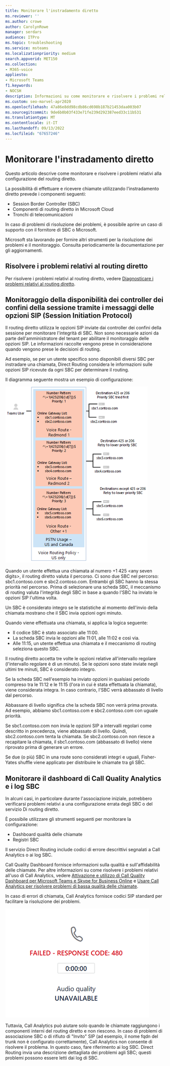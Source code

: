 ```yaml
---
title: Monitorare l'instradamento diretto
ms.reviewer: ''
ms.author: crowe
author: CarolynRowe
manager: serdars
audience: ITPro
ms.topic: troubleshooting
ms.service: msteams
ms.localizationpriority: medium
search.appverid: MET150
ms.collection:
- M365-voice
appliesto:
- Microsoft Teams
f1.keywords:
- NOCSH
description: Informazioni su come monitorare e risolvere i problemi relativi alla configurazione del routing diretto, inclusi i controller dei confini della sessione, i componenti Direct Routing e i trunk telecom.
ms.custom: seo-marvel-apr2020
ms.openlocfilehash: 47a86e8dd98cdb86cd698b187b21453daa003b07
ms.sourcegitcommit: 9de6b0b03f433e71fe239d292387eed33c11b531
ms.translationtype: MT
ms.contentlocale: it-IT
ms.lasthandoff: 09/13/2022
ms.locfileid: "67657246"
---
```

# <a name="monitor-direct-routing"></a>Monitorare l'instradamento diretto

Questo articolo descrive come monitorare e risolvere i problemi relativi alla configurazione del routing diretto. 

La possibilità di effettuare e ricevere chiamate utilizzando l'instradamento diretto prevede i componenti seguenti: 

- Session Border Controller (SBC) 
- Componenti di routing diretto in Microsoft Cloud 
- Tronchi di telecomunicazioni 

In caso di problemi di risoluzione dei problemi, è possibile aprire un caso di supporto con il fornitore di SBC o Microsoft. 

Microsoft sta lavorando per fornire altri strumenti per la risoluzione dei problemi e il monitoraggio. Consulta periodicamente la documentazione per gli aggiornamenti. 

## <a name="troubleshoot-direct-routing"></a>Risolvere i problemi relativi al routing diretto

Per risolvere i problemi relativi al routing diretto, vedere [Diagnosticare i problemi relativi al routing diretto](/MicrosoftTeams/troubleshoot/phone-system/direct-routing/diagnose-direct-routing-issues).

## <a name="monitoring-availability-of-session-border-controllers-using-session-initiation-protocol-sip-options-messages"></a>Monitoraggio della disponibilità dei controller dei confini della sessione tramite i messaggi delle opzioni SIP (Session Initiation Protocol)

Il routing diretto utilizza le opzioni SIP inviate dai controller dei confini della sessione per monitorare l'integrità di SBC. Non sono necessarie azioni da parte dell'amministratore del tenant per abilitare il monitoraggio delle opzioni SIP. Le informazioni raccolte vengono prese in considerazione quando vengono prese le decisioni di routing. 

Ad esempio, se per un utente specifico sono disponibili diversi SBC per instradare una chiamata, Direct Routing considera le informazioni sulle opzioni SIP ricevute da ogni SBC per determinare il routing. 

Il diagramma seguente mostra un esempio di configurazione: 

![Esempio di configurazione delle opzioni SIP.](media/sip-options-config-example.png)

Quando un utente effettua una chiamata al numero +1 425 \<any seven digits>, il routing diretto valuta il percorso. Ci sono due SBC nel percorso: sbc1.contoso.com e sbc2.contoso.com. Entrambi gli SBC hanno la stessa priorità nel percorso. Prima di selezionare una scheda SBC, il meccanismo di routing valuta l'integrità degli SBC in base a quando l'SBC ha inviato le opzioni SIP l'ultima volta. 

Un SBC è considerato integro se le statistiche al momento dell'invio della chiamata mostrano che il SBC invia opzioni ogni minuto.  

Quando viene effettuata una chiamata, si applica la logica seguente:

- Il codice SBC è stato associato alle 11:00.  
- La scheda SBC invia le opzioni alle 11:01, alle 11:02 e così via.  
- Alle 11:15, un utente effettua una chiamata e il meccanismo di routing seleziona questo SBC. 

Il routing diretto accetta tre volte le opzioni relative all'intervallo regolare (l'intervallo regolare è di un minuto). Se le opzioni sono state inviate negli ultimi tre minuti, SBC è considerato integro.

Se la scheda SBC nell'esempio ha inviato opzioni in qualsiasi periodo compreso tra le 11:12 e le 11:15 (l'ora in cui è stata effettuata la chiamata), viene considerata integra. In caso contrario, l'SBC verrà abbassato di livello dal percorso. 

Abbassare di livello significa che la scheda SBC non verrà prima provata. Ad esempio, abbiamo sbc1.contoso.com e sbc2.contoso.com con uguale priorità.  

Se sbc1.contoso.com non invia le opzioni SIP a intervalli regolari come descritto in precedenza, viene abbassato di livello. Quindi, sbc2.contoso.com tenta la chiamata. Se sbc2.contoso.con non riesce a recapitare la chiamata, il sbc1.contoso.com (abbassato di livello) viene riprovato prima di generare un errore. 

Se due (o più) SBC in una route sono considerati integri e uguali, Fisher-Yates shuffle viene applicato per distribuire le chiamate tra gli SBC.

## <a name="monitor-call-quality-analytics-dashboard-and-sbc-logs"></a>Monitorare il dashboard di Call Quality Analytics e i log SBC 
 
In alcuni casi, in particolare durante l'associazione iniziale, potrebbero verificarsi problemi relativi a una configurazione errata degli SBC o del servizio Di routing diretto. 

È possibile utilizzare gli strumenti seguenti per monitorare la configurazione:  
 
- Dashboard qualità delle chiamate 
- Registri SBC 

Il servizio Direct Routing include codici di errore descrittivi segnalati a Call Analytics o ai log SBC.

Call Quality Dashboard fornisce informazioni sulla qualità e sull'affidabilità delle chiamate. Per altre informazioni su come risolvere i problemi relativi all'uso di Call Analytics, vedere [Attivazione e utilizzo di Call Quality Dashboard per Microsoft Teams e Skype for Business Online](/SkypeForBusiness/using-call-quality-in-your-organization/turning-on-and-using-call-quality-dashboard) e [Usare Call Analytics per risolvere problemi di bassa qualità delle chiamate](/SkypeForBusiness/using-call-quality-in-your-organization/use-call-analytics-to-troubleshoot-poor-call-quality). 

In caso di errori di chiamata, Call Analytics fornisce codici SIP standard per facilitare la risoluzione dei problemi. 

![Codice SIP di esempio per un errore di chiamata.](media/failed-response-code.png)

Tuttavia, Call Analytics può aiutare solo quando le chiamate raggiungono i componenti interni del routing diretto e non riescono. In caso di problemi di associazione SBC o di rifiuto di "Invito" SIP (ad esempio, il nome fqdn del trunk non è configurato correttamente), Call Analytics non consente di risolvere il problema. In questo caso, fare riferimento ai log SBC. Direct Routing invia una descrizione dettagliata dei problemi agli SBC; questi problemi possono essere letti dai log di SBC.
